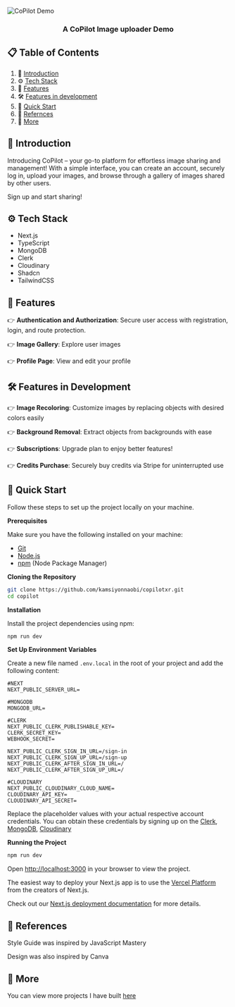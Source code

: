 
![CoPilot Demo](https://github.com/KamsiyonnaObi/coPilotXR/assets/86691010/a1011600-aec3-4490-a168-0e7e9e7cc1c8)

<h3 align="center">A CoPilot Image uploader Demo</h3>

## 📋 <a name="table">Table of Contents</a>

1. 🤖 [Introduction](#introduction)
2. ⚙️ [Tech Stack](#tech-stack)
3. 🔋 [Features](#features)
4. 🛠️ [Features in development](#development)
5. 🤸 [Quick Start](#quick-start)
6. 🔗 [Refernces](#links)
7. 🚀 [More](#more)


## <a name="introduction">🤖 Introduction</a>

Introducing CoPilot – your go-to platform for effortless image sharing and management! With a simple interface, you can create an account, securely log in, upload your images, and browse through a gallery of images shared by other users. 

Sign up and start sharing!


## <a name="tech-stack">⚙️ Tech Stack</a>

- Next.js
- TypeScript
- MongoDB
- Clerk
- Cloudinary
- Shadcn
- TailwindCSS

## <a name="features">🔋 Features</a>

👉 **Authentication and Authorization**: Secure user access with registration, login, and route protection.

👉 **Image Gallery**: Explore user images

👉 **Profile Page**: View and edit your profile


## <a name="development">🛠️ Features in Development</a>

👉 **Image Recoloring**: Customize images by replacing objects with desired colors easily

👉 **Background Removal**: Extract objects from backgrounds with ease

👉 **Subscriptions**: Upgrade plan to enjoy better features!

👉 **Credits Purchase**: Securely buy credits via Stripe for uninterrupted use


## <a name="quick-start">🤸 Quick Start</a>

Follow these steps to set up the project locally on your machine.

**Prerequisites**

Make sure you have the following installed on your machine:

- [Git](https://git-scm.com/)
- [Node.js](https://nodejs.org/en)
- [npm](https://www.npmjs.com/) (Node Package Manager)

**Cloning the Repository**

```bash
git clone https://github.com/kamsiyonnaobi/copilotxr.git
cd copilot
```

**Installation**

Install the project dependencies using npm:

```bash
npm run dev
```

**Set Up Environment Variables**

Create a new file named `.env.local` in the root of your project and add the following content:

```env
#NEXT
NEXT_PUBLIC_SERVER_URL=

#MONGODB
MONGODB_URL=

#CLERK
NEXT_PUBLIC_CLERK_PUBLISHABLE_KEY=
CLERK_SECRET_KEY=
WEBHOOK_SECRET=

NEXT_PUBLIC_CLERK_SIGN_IN_URL=/sign-in
NEXT_PUBLIC_CLERK_SIGN_UP_URL=/sign-up
NEXT_PUBLIC_CLERK_AFTER_SIGN_IN_URL=/
NEXT_PUBLIC_CLERK_AFTER_SIGN_UP_URL=/

#CLOUDINARY
NEXT_PUBLIC_CLOUDINARY_CLOUD_NAME=
CLOUDINARY_API_KEY=
CLOUDINARY_API_SECRET=
```

Replace the placeholder values with your actual respective account credentials. You can obtain these credentials by signing up on the [Clerk](https://clerk.com/), [MongoDB](https://www.mongodb.com/), [Cloudinary](https://cloudinary.com/)

**Running the Project**

```bash
npm run dev
```

Open [http://localhost:3000](http://localhost:3000) in your browser to view the project.

The easiest way to deploy your Next.js app is to use the [Vercel Platform](https://vercel.com/new?utm_medium=default-template&filter=next.js&utm_source=create-next-app&utm_campaign=create-next-app-readme) from the creators of Next.js.

Check out our [Next.js deployment documentation](https://nextjs.org/docs/deployment) for more details.

## <a name="links">🔗 References </a>

Style Guide was inspired by JavaScript Mastery

Design was also inspired by Canva

## <a name="more">🚀 More</a>

You can view more projects I have built [here](https://kamsiyonna.site)
